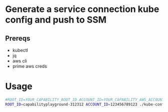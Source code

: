 # Generate a service connection kube config and push to SSM

## Prereqs
* kubectl
* jq
* aws cli
* prime aws creds

# Usage
``` bash
#ROOT_ID=YOUR_CAPABILITY_ROOT_ID ACCOUNT_ID=YOUR_CAPABILITY_AWS_ACCOUNT_ID ./kube-config-generator.sh
ROOT_ID=capabilityplayground-312312 ACCOUNT_ID=123456789123 ./kube-config-generator.sh
```
